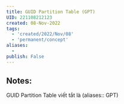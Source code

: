 ```yaml
---
title: GUID Partition Table (GPT)
UID: 221108212123
created: 08-Nov-2022
tags:
  - 'created/2022/Nov/08'
  - 'permanent/concept'
aliases:
  - 
publish: False
---
```

## Notes:
GUID Partition Table viết tắt là (aliases:: GPT)



